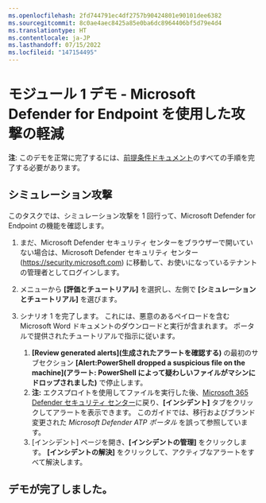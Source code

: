 ```yaml
---
ms.openlocfilehash: 2fd744791ec4df2757b90424801e90101dee6382
ms.sourcegitcommit: 8c0ae4aec8425a85e0ba6dc8964406bf5d79e4d4
ms.translationtype: HT
ms.contentlocale: ja-JP
ms.lasthandoff: 07/15/2022
ms.locfileid: "147154495"
---
```

# <a name="module-1-demo---mitigate-attacks-with-microsoft-defender-for-endpoint"></a>モジュール 1 デモ - Microsoft Defender for Endpoint を使用した攻撃の軽減



**注**: このデモを正常に完了するには、[前提条件ドキュメント](00-prerequisites.md)のすべての手順を完了する必要があります。 

## <a name="simulated-attacks"></a>シミュレーション攻撃

このタスクでは、シミュレーション攻撃を 1 回行って、Microsoft Defender for Endpoint の機能を確認します。

1. まだ、Microsoft Defender セキュリティ センターをブラウザーで開いていない場合は、Microsoft Defender セキュリティ センター (https://security.microsoft.com) に移動して、お使いになっているテナントの管理者としてログインします。

2. メニューから **[評価とチュートリアル]** を選択し、左側で **[シミュレーションとチュートリアル]** を選びます。

3. シナリオ 1 を完了します。 これには、悪意のあるペイロードを含む Microsoft Word ドキュメントのダウンロードと実行が含まれます。 ポータルで提供されたチュートリアルで指示に従います。 
    1. **[Review generated alerts]\(生成されたアラートを確認する\)** の最初のサブセクション **[Alert:PowerShell dropped a suspicious file on the machine]\(アラート: PowerShell によって疑わしいファイルがマシンにドロップされました\)** で停止します。
    1. **注:** エクスプロイトを使用してファイルを実行した後、[Microsoft 365 Defender セキュリティ センター](https://security.microsoft.com)に戻り、**[インシデント]** タブをクリックしてアラートを表示できます。 このガイドでは、移行およびブランド変更された *Microsoft Defender ATP ポータル* を誤って参照しています。
    1. [インシデント] ページを開き、**[インシデントの管理]** をクリックします。 **[インシデントの解決]** をクリックして、アクティブなアラートをすべて解決します。


## <a name="you-have-completed-the-demo"></a>デモが完了しました。